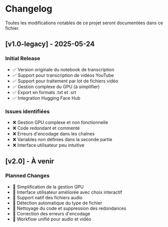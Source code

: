 # Changelog

Toutes les modifications notables de ce projet seront documentées dans ce fichier.

## [v1.0-legacy] - 2025-05-24

### Initial Release
- ✅ Version originale du notebook de transcription
- ✅ Support pour transcription de vidéos YouTube
- ✅ Support pour traitement par lot de fichiers vidéo
- ✅ Gestion complexe du GPU (à simplifier)
- ✅ Export en formats .txt et .srt
- ✅ Integration Hugging Face Hub

### Issues identifiées
- ❌ Gestion GPU complexe et non fonctionnelle
- ❌ Code redondant et commenté
- ❌ Erreurs d'encodage dans les chaînes
- ❌ Variables non définies dans la seconde partie
- ❌ Interface utilisateur peu intuitive

## [v2.0] - À venir

### Planned Changes
- 🔄 Simplification de la gestion GPU
- 🔄 Interface utilisateur améliorée avec choix interactif
- 🔄 Support natif des fichiers audio
- 🔄 Détection automatique du type de fichier
- 🔄 Nettoyage du code et suppression des redondances
- 🔄 Correction des erreurs d'encodage
- 🔄 Workflow unifié pour audio et vidéo
